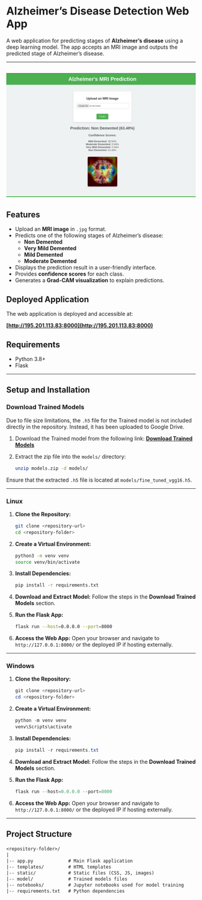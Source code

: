 # Alzheimer’s Disease Detection Web App

A web application for predicting stages of **Alzheimer’s disease** using a deep learning model. The app accepts an MRI image and outputs the predicted stage of Alzheimer’s disease.

---
![Web App Demo](/demo.png)
---

## Features

- Upload an **MRI image** in `.jpg` format.
- Predicts one of the following stages of Alzheimer’s disease:
   - **Non Demented**
   - **Very Mild Demented**
   - **Mild Demented**
   - **Moderate Demented**
- Displays the prediction result in a user-friendly interface.
- Provides **confidence scores** for each class.
- Generates a **Grad-CAM visualization** to explain predictions.


## Deployed Application

The web application is deployed and accessible at:

**[http://195.201.113.83:8000](http://195.201.113.83:8000)**

## Requirements

- Python 3.8+
- Flask

---

## Setup and Installation

### Download Trained Models

Due to file size limitations, the `.h5` file for the Trained model is not included directly in the repository. Instead, it has been uploaded to Google Drive.

1. Download the Trained model from the following link:
   **[Download Trained Models](https://drive.google.com/file/d/1RbERyAQFur8sEjeuVhg4BZLumPCgvaZ2/view?usp=drive_link)**

2. Extract the zip file into the `models/` directory:
   ```bash
   unzip models.zip -d models/
   ```

Ensure that the extracted `.h5` file is located at `models/fine_tuned_vgg16.h5`.

---

### Linux

1. **Clone the Repository:**
   ```bash
   git clone <repository-url>
   cd <repository-folder>
   ```

2. **Create a Virtual Environment:**
   ```bash
   python3 -m venv venv
   source venv/bin/activate
   ```

3. **Install Dependencies:**
   ```bash
   pip install -r requirements.txt
   ```

4. **Download and Extract Model:**
   Follow the steps in the **Download Trained Models** section.

5. **Run the Flask App:**
   ```bash
   flask run --host=0.0.0.0 --port=8000
   ```

6. **Access the Web App:**
   Open your browser and navigate to `http://127.0.0.1:8000/` or the deployed IP if hosting externally.

---

### Windows

1. **Clone the Repository:**
   ```powershell
   git clone <repository-url>
   cd <repository-folder>
   ```

2. **Create a Virtual Environment:**
   ```powershell
   python -m venv venv
   venv\Scripts\activate
   ```

3. **Install Dependencies:**
   ```powershell
   pip install -r requirements.txt
   ```

4. **Download and Extract Model:**
   Follow the steps in the **Download Trained Models** section.

5. **Run the Flask App:**
   ```powershell
   flask run --host=0.0.0.0 --port=8000
   ```

6. **Access the Web App:**
   Open your browser and navigate to `http://127.0.0.1:8000/` or the deployed IP if hosting externally.

---

## Project Structure

```plaintext
<repository-folder>/
|
|-- app.py             # Main Flask application
|-- templates/         # HTML templates
|-- static/            # Static files (CSS, JS, images)
|-- model/             # Trained models files
|-- notebooks/         # Jupyter notebooks used for model training
|-- requirements.txt   # Python dependencies
```
